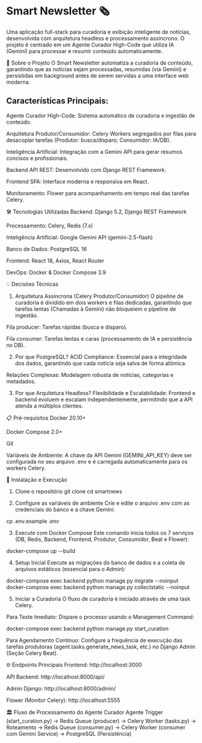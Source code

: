 # Smart Newsletter 🗞️
Uma aplicação full-stack para curadoria e exibição inteligente de notícias, desenvolvida com arquitetura headless e processamento assíncrono. O projeto é centrado em um Agente Curador High-Code que utiliza IA (Gemini) para processar e resumir conteúdo automaticamente.

🎯 Sobre o Projeto
O Smart Newsletter automatiza a curadoria de conteúdo, garantindo que as notícias sejam processadas, resumidas (via Gemini) e persistidas em background antes de serem servidas a uma interface web moderna.

## Características Principais:
Agente Curador High-Code: Sistema automático de curadoria e ingestão de conteúdo.

Arquitetura Produtor/Consumidor: Celery Workers segregados por filas para desacoplar tarefas (Produtor: busca/disparo; Consumidor: IA/DB).

Inteligência Artificial: Integração com a Gemini API para gerar resumos concisos e profissionais.

Backend API REST: Desenvolvido com Django REST Framework.

Frontend SPA: Interface moderna e responsiva em React.

Monitoramento: Flower para acompanhamento em tempo real das tarefas Celery.

🛠️ Tecnologias Utilizadas
Backend: Django 5.2, Django REST Framework

Processamento: Celery, Redis (7.x)

Inteligência Artificial: Google Gemini API (gemini-2.5-flash)

Banco de Dados: PostgreSQL 16

Frontend: React 18, Axios, React Router

DevOps: Docker & Docker Compose 3.9

💡 Decisões Técnicas
1. Arquitetura Assíncrona (Celery Produtor/Consumidor)
O pipeline de curadoria é dividido em dois workers e filas dedicadas, garantindo que tarefas lentas (Chamadas à Gemini) não bloqueiem o pipeline de ingestão.

Fila producer: Tarefas rápidas (busca e disparo).

Fila consumer: Tarefas lentas e caras (processamento de IA e persistência no DB).

2. Por que PostgreSQL?
ACID Compliance: Essencial para a integridade dos dados, garantindo que cada notícia seja salva de forma atômica.

Relações Complexas: Modelagem robusta de notícias, categorias e metadados.

3. Por que Arquitetura Headless?
Flexibilidade e Escalabilidade: Frontend e backend evoluem e escalam independentemente, permitindo que a API atenda a múltiplos clientes.

📋 Pré-requisitos
Docker 20.10+

Docker Compose 2.0+

Git

Variáveis de Ambiente: A chave da API Gemini (GEMINI_API_KEY) deve ser configurada no seu arquivo .env e é carregada automaticamente para os workers Celery.

🚀 Instalação e Execução
1. Clone o repositório
git clone <url-do-repositorio>
cd smartnews

2. Configure as variáveis de ambiente
Crie e edite o arquivo .env com as credenciais do banco e a chave Gemini:

cp .env.example .env

3. Execute com Docker Compose
Este comando inicia todos os 7 serviços (DB, Redis, Backend, Frontend, Produtor, Consumidor, Beat e Flower):

docker-compose up --build

4. Setup Inicial
Execute as migrações do banco de dados e a coleta de arquivos estáticos (essencial para o Admin):

docker-compose exec backend python manage.py migrate --noinput
docker-compose exec backend python manage.py collectstatic --noinput

5. Iniciar a Curadoria
O fluxo de curadoria é iniciado através de uma task Celery.

Para Teste Imediato: Dispare o processo usando o Management Command:

docker-compose exec backend python manage.py start_curation

Para Agendamento Contínuo: Configure a frequência de execução das tarefas produtoras (agent.tasks.generate_news_task, etc.) no Django Admin (Seção Celery Beat).

🌐 Endpoints Principais
Frontend: http://localhost:3000

API Backend: http://localhost:8000/api/

Admin Django: http://localhost:8000/admin/

Flower (Monitor Celery): http://localhost:5555

🏛️ Fluxo de Processamento do Agente Curador
Agente Trigger (start_curation.py) → Redis Queue (producer) → Celery Worker (tasks.py) → Roteamento → Redis Queue (consumer.py) → Celery Worker (consumer com Gemini Service) → PostgreSQL (Persistência)
